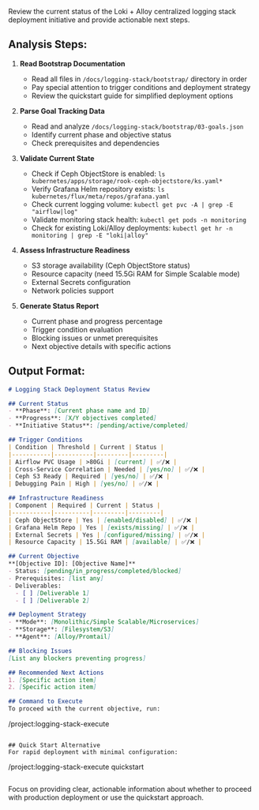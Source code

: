<!--
name: logging-stack-review
purpose: Review current status of Loki + Alloy logging stack initiative and determine next actions
tags: logging, loki, alloy, observability, review, status
-->

Review the current status of the Loki + Alloy centralized logging stack deployment initiative and provide actionable next steps.

## Analysis Steps:

1. **Read Bootstrap Documentation**
   - Read all files in `/docs/logging-stack/bootstrap/` directory in order
   - Pay special attention to trigger conditions and deployment strategy
   - Review the quickstart guide for simplified deployment options

2. **Parse Goal Tracking Data**
   - Read and analyze `/docs/logging-stack/bootstrap/03-goals.json`
   - Identify current phase and objective status
   - Check prerequisites and dependencies

3. **Validate Current State**
   - Check if Ceph ObjectStore is enabled: `ls kubernetes/apps/storage/rook-ceph-objectstore/ks.yaml*`
   - Verify Grafana Helm repository exists: `ls kubernetes/flux/meta/repos/grafana.yaml`
   - Check current logging volume: `kubectl get pvc -A | grep -E "airflow|log"`
   - Validate monitoring stack health: `kubectl get pods -n monitoring`
   - Check for existing Loki/Alloy deployments: `kubectl get hr -n monitoring | grep -E "loki|alloy"`

4. **Assess Infrastructure Readiness**
   - S3 storage availability (Ceph ObjectStore status)
   - Resource capacity (need 15.5Gi RAM for Simple Scalable mode)
   - External Secrets configuration
   - Network policies support

5. **Generate Status Report**
   - Current phase and progress percentage
   - Trigger condition evaluation
   - Blocking issues or unmet prerequisites
   - Next objective details with specific actions

## Output Format:

```markdown
# Logging Stack Deployment Status Review

## Current Status
- **Phase**: [Current phase name and ID]
- **Progress**: [X/Y objectives completed]
- **Initiative Status**: [pending/active/completed]

## Trigger Conditions
| Condition | Threshold | Current | Status |
|-----------|-----------|---------|---------|
| Airflow PVC Usage | >80Gi | [current] | ✅/❌ |
| Cross-Service Correlation | Needed | [yes/no] | ✅/❌ |
| Ceph S3 Ready | Required | [yes/no] | ✅/❌ |
| Debugging Pain | High | [yes/no] | ✅/❌ |

## Infrastructure Readiness
| Component | Required | Current | Status |
|-----------|----------|---------|---------|
| Ceph ObjectStore | Yes | [enabled/disabled] | ✅/❌ |
| Grafana Helm Repo | Yes | [exists/missing] | ✅/❌ |
| External Secrets | Yes | [configured/missing] | ✅/❌ |
| Resource Capacity | 15.5Gi RAM | [available] | ✅/❌ |

## Current Objective
**[Objective ID]: [Objective Name]**
- Status: [pending/in_progress/completed/blocked]
- Prerequisites: [list any]
- Deliverables:
  - [ ] [Deliverable 1]
  - [ ] [Deliverable 2]

## Deployment Strategy
- **Mode**: [Monolithic/Simple Scalable/Microservices]
- **Storage**: [Filesystem/S3]
- **Agent**: [Alloy/Promtail]

## Blocking Issues
[List any blockers preventing progress]

## Recommended Next Actions
1. [Specific action item]
2. [Specific action item]

## Command to Execute
To proceed with the current objective, run:
```
/project:logging-stack-execute
```

## Quick Start Alternative
For rapid deployment with minimal configuration:
```
/project:logging-stack-execute quickstart
```
```

Focus on providing clear, actionable information about whether to proceed with production deployment or use the quickstart approach.
